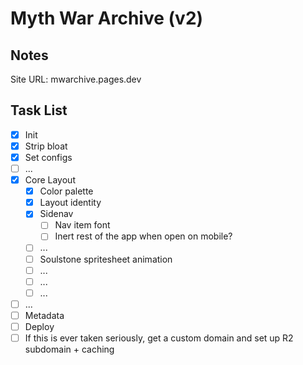 # Myth War Archive (v2)

## Notes

Site URL: mwarchive.pages.dev

## Task List

- [x] Init
- [x] Strip bloat
- [x] Set configs
- [ ] ...
- [x] Core Layout
  - [x] Color palette
  - [x] Layout identity
  - [x] Sidenav
    - [ ] Nav item font
    - [ ] Inert rest of the app when open on mobile?
  - [ ] ...
  - [ ] Soulstone spritesheet animation
  - [ ] ...
  - [ ] ...
  - [ ] ...
- [ ] ...
- [ ] Metadata
- [ ] Deploy
- [ ] If this is ever taken seriously, get a custom domain and set up R2 subdomain + caching
